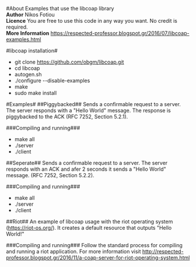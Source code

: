 #About
Examples that use the libcoap library <br/>
**Author** Nikos Fotiou <br/>
**Licence** You are free to use this code in any way you want. No credit is required. <br/>
**More Information** https://respected-professor.blogspot.gr/2016/07/libcoap-examples.html


#libcoap installation#
* git clone https://github.com/obgm/libcoap.git
* cd libcoap
* autogen.sh
* ./configure --disable-examples
* make
* sudo make install

#Examples#
##Piggybacked##
Sends a confirmable request to a server. The server responds with a "Hello
World" message. The response is piggybacked to the ACK (RFC 7252, Section 5.2.1).

###Compiling and running###
* make all
* ./server
* ./client

##Seperate##
Sends a confirmable request to a server. The server responds with an ACK and afer
2 seconds it sends a "Hello World" message. (RFC 7252, Section 5.2.2).

###Compiling and running###
* make all
* ./server
* ./client

##Riot##
An example of libcoap usage with the riot operating system (https://riot-os.org/).
It creates a default resource that outputs "Hello World!"

###Compiling and running###
Follow the standard process for compiling and running a riot application. 
For more information visit http://respected-professor.blogspot.gr/2016/11/a-coap-server-for-riot-operating-system.html
